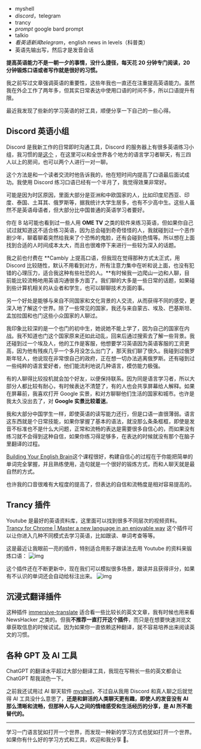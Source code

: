 * myshell
* *discord*，telegram
* trancy
* *prompt* google bard prompt
* talkio
* *看英语新闻telegram*，english news in levels（科普类）
* 英语先输出写，然后才是发音会话



**提高英语能力不是一朝一夕的事情，没什么捷径，每天花 20 分钟专门阅读，20 分钟锻炼口语或者写作就是很好的习惯。**

我之前写过文章强调英语的重要性，这些年我也一直还在注重提高英语能力。虽然我在外企工作了两年多，但其实日常表达中使用口语的时间不多，所以口语提升有限。

最近我发现了些新的学习英语的好工具，顺便分享一下自己的一些心得。

## Discord 英语小组

Discord 是我新工作的日常即时沟通工具，Discord 的服务器上有很多英语练习小组，我习惯的是[这个](https://discord.gg/english) ，在这里可以和全世界各个地方的语言学习者聊天，有三四人以上的房间，也可以两个人进行一对一聊。

这个方法是和一个读者交流时他告诉我的，他在短时间内提高了口语最后面试成功。我使用 Discord 练习口语已经有一个半月了，我觉得效果非常好。

可能是因为时区原因，里面大部分是亚洲和中欧国家的人，比如印度尼西亚、印度、泰国、土耳其、俄罗斯等，据我统计大学生居多，也有不少高中生。这些人虽然不是英语母语者，但大部分比中国普通的英语学习者要好。

你在 B 站可能也看到过一些人用 **OME TV** 之类的软件来练习英语，但如果你自己试过就知道这不适合练习英语，因为总会碰到奇奇怪怪的人，我就碰到过一个恶作剧少年，聊着聊着突然给我来了个恐怖的鬼脸，还有会碰到色情等。所以想在上面找到合适的人时间成本太大，而且也很难停下来进行一些较为深入的话题。

我之前也付费在 **Cambly 上提高口语，但我现在觉得那种方式太正式，用 Discord 比较随性，默认不用看到对方，所有注意力集中在听和说上面，也没有犯错的心理压力，适合我这种有些社恐的人。**有时候我一边爬山一边和人聊，目前能比较流畅地用英语沟通很多方面了。我们聊的大多是一些日常的话题，如果碰到些计算机相关的从业者和学生，也可以聊聊技术方面的事。

另一个好处是能够与来自不同国家和文化背景的人交流，从而获得不同的感受，更深入地了解这个世界。除了一些常见的国家，我还与来自蒙古、埃及、巴基斯坦、孟加拉国和也门这些小众国家的人聊过。

我印象比较深的是一个也门的初中生，她说她不能上学了，因为自己的国家在内战。我不知道也门这个国家原来还如此动乱，回来后通过搜索去了解一些背景。我还碰到过一个埃及人，他的工作是客服，他想要学习英语因为英语客服的工资更高，因为他有残疾几乎一个多月没怎么出门了，那天我们聊了很久。我碰到过俄罗斯年轻人，他说现在非常恨自己的政府，正在想一切办法逃离俄罗斯。还有碰到过一些纯粹的语言爱好者，他们能流利地说几种语言，模仿能力极强。

有的人聊得比较投机就会加个好友，以便保持联系。因为同是语言学习者，所以大部分人都比较有耐心，有时候表达不清楚了，有的人也会共享屏幕给人解释。如果在屏幕前，我喜欢打开 Google 实景，和对方聊聊他们生活的国家和城市。也许是我太久没出去了，对 **Google 实景比较着迷**。

我和大部分中国学生一样，即使英语的读写能力还行，但是口语一直很薄弱。语言这东西就是个日常技能，如果你掌握了基本的语法，就没那么条条框框，即使是发音不标准也不是什么大问题，正常和流畅的表达是需要很多自信心的，而如果没有练习就不会得到这种自信，如果你练习得足够多，在表达的时候就没有那个在脑子里翻译的过程。

[Building Your English Brain](https://www.youtube.com/watch?v=rNLLWfbfNwQ)这个课程很好，构建自信心的过程在于你能把简单的单词完全掌握，并且熟练使用，造句就是一个很好的锻炼方式，而和人聊天就是最自然的方式。

也许我的口音很难有大程度的提高了，但表达的自信和流畅度是相对容易提高的。

## Trancy 插件

Youtube 是最好的英语资料库，这里面可以找到很多不同层次的视频资料。 [Trancy for Chrome | Master a new language in an enjoyable way](https://www.trancy.org/) 这个插件可以让你进入几种不同模式去学习英语，比如跟读、单词考查等等。

这是最近让我眼前一亮的插件，特别适合用影子跟读法去用 Youtube 的资料来锻炼口语：
![img](images/ob_pasted-image-20230511113058.webp)

这个插件还在不断更新中，现在我们可以模拟很多场景，跟读并且获得评分，如果有不认识的单词还会自动给标注出来。
![img](images/ob_pasted-image-20230501192846.webp)

## 沉浸式翻译插件

这种插件 [immersive-translate](https://github.com/immersive-translate/immersive-translate) 适合看一些比较长的英文文章，我有时候也用来看 NewsHacker 之类的。但我**不推荐一直打开这个插件**，而只是在想要快速浏览文章获取信息的时候试试。因为如果你一直依赖这种翻译，就不容易培养出来阅读英文的习惯。

## 各种 GPT 及 AI 工具

ChatGPT 的翻译水平超过大部分翻译工具，我现在写稍长一些的英文都会让 ChatGPT 帮我润色一下。

之前我还试用过 AI 聊天软件 [myshell](https://twitter.com/myshell_ai)，不过自从我用 Discord 和真人聊之后就觉得 AI 工具没什么意思了，**还是和鲜活的人类聊天更有趣，即使人的发音没有 AI 那么清晰和流畅，但那种人与人之间的情绪感受和生活经历的分享，是 AI 所不能替代的。**

------

学习一门语言犹如打开一个世界，而发现一种新的学习方式也犹如打开一个世界。如果你有什么好的学习方式和工具，欢迎和我分享 🙌。